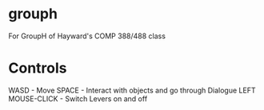 # grouph
For GroupH of Hayward's COMP 388/488 class

# Controls
WASD - Move
SPACE - Interact with objects and go through Dialogue
LEFT MOUSE-CLICK - Switch Levers on and off

